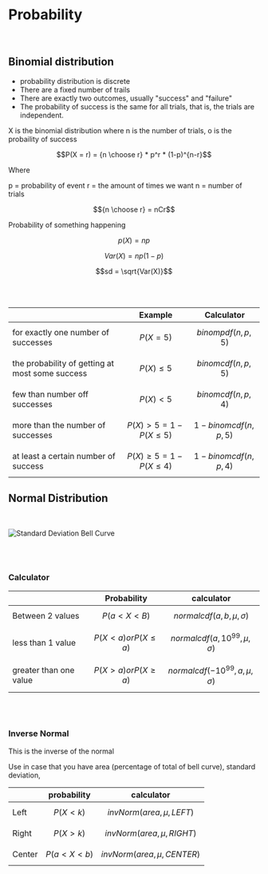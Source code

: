 <script type="text/javascript" async
  src="https://cdnjs.cloudflare.com/ajax/libs/mathjax/2.7.5/MathJax.js?config=TeX-MML-AM_CHTML">
</script>

# Probability
<br/>

## Binomial distribution

- probability distribution is discrete
- There are a fixed number of trails
- There are exactly two outcomes, usually "success" and "failure"
- The probability of success is the same for all trials, that is, the trials are independent.

X is the binomial distribution where n is the number of trials, o is the probaility of success

$$P(X = r) = {n \choose r} * p^r * (1-p)^{n-r}$$

Where

p = probability of event
r = the amount of times we want
n = number of trials


$${n \choose r} = nCr$$

Probability of something happening

$$p(X) = np$$

$$Var(X) = np(1-p)$$

$$sd = \sqrt{Var(X)}$$

<br/><br/>

|                                                 | Example                          | Calculator              |
| ----------------------------------------------- | -------------------------------- | ----------------------- |
| for exactly one number of successes             | $$P(X = 5 ) $$                   | $$binompdf(n,p,5)$$     |
| the probability of getting at most some success | $$P(X) \leq 5 $$                 | $$binomcdf(n,p,5)$$     |
| few than number off successes                   | $$P(X) < 5$$                     | $$binomcdf(n,p,4)$$     |
| more than the number of successes               | $$P(X) > 5 = 1- P(X \leq 5)$$    | $$1 - binomcdf(n,p,5)$$ |
| at least a certain number of success            | $$P(X) \geq 5 = 1- P(X \leq 4)$$ | $$1 - binomcdf(n,p,4)$$ |



## Normal Distribution

<br>

![Standard Deviation Bell Curve](https://spss-tutorials.com/img/standard-normal-distribution-with-probabilities.png)

<br>
<br>

### Calculator

|                        | Probability                 | calculator                       |
| ---------------------- | --------------------------- | -------------------------------- |
| Between 2 values       | $$P(a < X < B)$$            | $$normalcdf(a,b,μ,σ)$$           |
| less than 1 value      | $$P(X < a) or P(X \leq a)$$ | $$normalcdf(a, 10^{99}, μ, σ)$$  |
| greater than one value | $$P(X > a) or P(X \geq a)$$ | $$normalcdf(-10^{99}, a, μ, σ)$$ |

<br><br>

### Inverse Normal

This is the inverse of the normal

Use in case that you have area (percentage of total of bell curve), standard deviation,

|        | probability      | calculator                   |
| ------ | ---------------- | ---------------------------- |
| Left   | $$P(X < k)$$     | $$invNorm(area, μ, LEFT)$$   |
| Right  | $$P(X > k)$$     | $$invNorm(area, μ, RIGHT)$$  |
| Center | $$P(a < X < b)$$ | $$invNorm(area, μ, CENTER)$$ |


